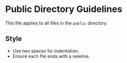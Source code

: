 # Public Directory Guidelines

This file applies to all files in the `public` directory.

## Style
- Use two spaces for indentation.
- Ensure each file ends with a newline.
